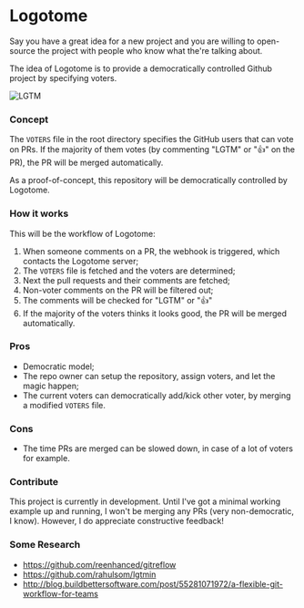 # Logotome

Say you have a great idea for a new project and you are willing to open-source the project with people who know what the're talking about.

The idea of Logotome is to provide a democratically controlled Github project by specifying voters.

![LGTM](http://i.imgur.com/sAeFnJk.png)



### Concept

The `VOTERS` file in the root directory specifies the GitHub users that can vote on PRs. If the majority of them votes (by commenting "LGTM" or ":+1:" on the PR), the PR will be merged automatically.

As a proof-of-concept, this repository will be democratically controlled by Logotome.



### How it works

This will be the workflow of Logotome:

1. When someone comments on a PR, the webhook is triggered, which contacts the Logotome server;
2. The `VOTERS` file is fetched and the voters are determined;
3. Next the pull requests and their comments are fetched;
4. Non-voter comments on the PR will be filtered out;
5. The comments will be checked for "LGTM" or ":+1:"
6. If the majority of the voters thinks it looks good, the PR will be merged automatically.



### Pros

- Democratic model;
- The repo owner can setup the repository, assign voters, and let the magic happen;
- The current voters can democratically add/kick other voter, by merging a modified `VOTERS` file.



### Cons

- The time PRs are merged can be slowed down, in case of a lot of voters for example.



### Contribute

This project is currently in development. Until I've got a minimal working example up and running, I won't be merging any PRs (very non-democratic, I know). However, I do appreciate constructive feedback!



### Some Research

- https://github.com/reenhanced/gitreflow
- https://github.com/rahulsom/lgtmin
- http://blog.buildbettersoftware.com/post/55281071972/a-flexible-git-workflow-for-teams
